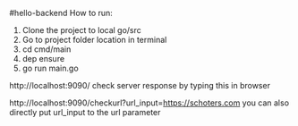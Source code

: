 #hello-backend
How to run:
1. Clone the project to local go/src
2. Go to project folder location in terminal
3. cd cmd/main
4. dep ensure
5. go run main.go

http://localhost:9090/ 
check server response by typing this in browser

http://localhost:9090/checkurl?url_input=https://schoters.com
you can also directly put url_input to the url parameter

